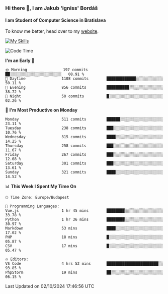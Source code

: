 ### Hi there 👋, I am Jakub 'igniss' Bordáš

#### I am Student of Computer Science in Bratislava
To know me better, head over to my [website](https://bordas.sk).

[![My Skills](https://skillicons.dev/icons?i=js,html,css,figma,svelte,java,kotlin,python,postgresql,typescript,nest,nodejs)](https://bordas.sk)


<!--START_SECTION:waka-->
![Code Time](http://img.shields.io/badge/Code%20Time-1%2C534%20hrs%2052%20mins-blue)

**I'm an Early 🐤** 

```text
🌞 Morning                197 commits         ██░░░░░░░░░░░░░░░░░░░░░░░   08.91 % 
🌆 Daytime                1108 commits        █████████████░░░░░░░░░░░░   50.11 % 
🌃 Evening                856 commits         ██████████░░░░░░░░░░░░░░░   38.72 % 
🌙 Night                  50 commits          █░░░░░░░░░░░░░░░░░░░░░░░░   02.26 % 
```
📅 **I'm Most Productive on Monday** 

```text
Monday                   511 commits         ██████░░░░░░░░░░░░░░░░░░░   23.11 % 
Tuesday                  238 commits         ███░░░░░░░░░░░░░░░░░░░░░░   10.76 % 
Wednesday                315 commits         ████░░░░░░░░░░░░░░░░░░░░░   14.25 % 
Thursday                 258 commits         ███░░░░░░░░░░░░░░░░░░░░░░   11.67 % 
Friday                   267 commits         ███░░░░░░░░░░░░░░░░░░░░░░   12.08 % 
Saturday                 301 commits         ███░░░░░░░░░░░░░░░░░░░░░░   13.61 % 
Sunday                   321 commits         ████░░░░░░░░░░░░░░░░░░░░░   14.52 % 
```


📊 **This Week I Spent My Time On** 

```text
🕑︎ Time Zone: Europe/Budapest

💬 Programming Languages: 
Vue.js                   1 hr 45 mins        ████████░░░░░░░░░░░░░░░░░   33.78 % 
Python                   1 hr 36 mins        ████████░░░░░░░░░░░░░░░░░   30.97 % 
Markdown                 53 mins             ████░░░░░░░░░░░░░░░░░░░░░   17.02 % 
PHP                      18 mins             █░░░░░░░░░░░░░░░░░░░░░░░░   05.87 % 
CSV                      17 mins             █░░░░░░░░░░░░░░░░░░░░░░░░   05.47 % 

🔥 Editors: 
VS Code                  4 hrs 52 mins       ███████████████████████░░   93.85 % 
PhpStorm                 19 mins             ██░░░░░░░░░░░░░░░░░░░░░░░   06.15 % 
```


 Last Updated on 02/10/2024 17:46:56 UTC
<!--END_SECTION:waka-->
